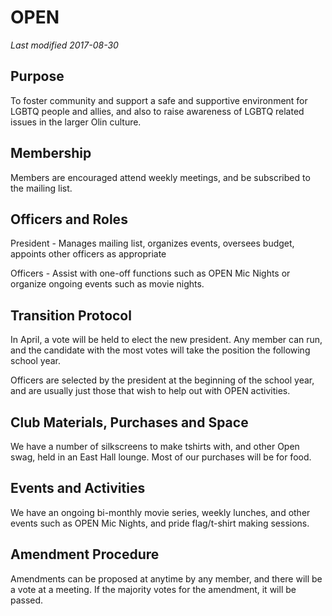 # OPEN
*Last modified 2017-08-30*

## Purpose

To foster community and support a safe and supportive environment for LGBTQ people and allies, and also to raise awareness of LGBTQ related issues in the larger Olin culture.

## Membership

Members are encouraged attend weekly meetings, and be subscribed to the mailing list.

## Officers and Roles

President - Manages mailing list, organizes events, oversees budget, appoints other officers as appropriate 

Officers - Assist with one-off functions such as OPEN Mic Nights or organize ongoing events such as movie nights.

## Transition Protocol

In April, a vote will be held to elect the new president. Any member can run, and the candidate with the most votes will take the position the following school year.

Officers are selected by the president at the beginning of the school year, and are usually just those that wish to help out with OPEN activities.

## Club Materials, Purchases and Space

We have a number of silkscreens to make tshirts with, and other Open swag, held in an East Hall lounge. Most of our purchases will be for food.

## Events and Activities

We have an ongoing bi-monthly movie series, weekly lunches, and other events such as OPEN Mic Nights, and pride flag/t-shirt making sessions.

## Amendment Procedure

Amendments can be proposed at anytime by any member, and there will be a vote at a meeting. If the majority votes for the amendment, it will be passed.
